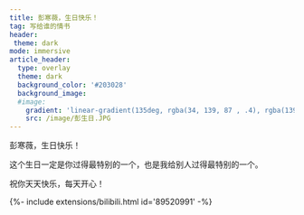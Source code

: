 ```yaml
---
title: 彭寒薇，生日快乐！
tag: 写给谁的情书
header:
 theme: dark
mode: immersive
article_header:
  type: overlay
  theme: dark
  background_color: '#203028'
  background_image:
  #image:
    gradient: 'linear-gradient(135deg, rgba(34, 139, 87 , .4), rgba(139, 34, 139, .4))'
    src: /image/彭生日.JPG
---
```

彭寒薇，生日快乐！

这个生日一定是你过得最特别的一个，也是我给别人过得最特别的一个。  

祝你天天快乐，每天开心！

<div>{%- include extensions/bilibili.html id='89520991' -%}</div>